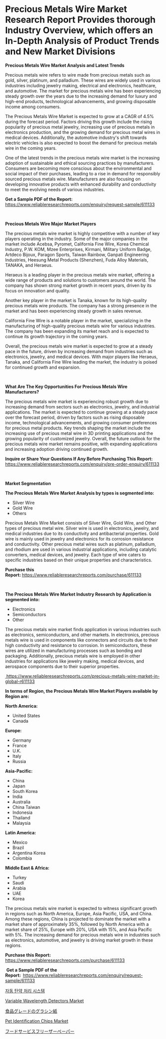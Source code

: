 <p><h1>Precious Metals Wire Market Research Report Provides thorough Industry Overview, which offers an In-Depth Analysis of Product Trends and New Market Divisions</h1></p><p><strong>Precious Metals Wire Market Analysis and Latest Trends</strong></p>
<p><p>Precious metals wire refers to wire made from precious metals such as gold, silver, platinum, and palladium. These wires are widely used in various industries including jewelry making, electrical and electronics, healthcare, and automotive. The market for precious metals wire has been experiencing steady growth over the years due to the increasing demand for luxury and high-end products, technological advancements, and growing disposable income among consumers.</p><p>The Precious Metals Wire Market is expected to grow at a CAGR of 4.5% during the forecast period. Factors driving this growth include the rising popularity of precious metal jewelry, increasing use of precious metals in electronics production, and the growing demand for precious metal wires in medical devices. Additionally, the automotive industry's shift towards electric vehicles is also expected to boost the demand for precious metals wire in the coming years.</p><p>One of the latest trends in the precious metals wire market is the increasing adoption of sustainable and ethical sourcing practices by manufacturers. Consumers are becoming more conscious about the environmental and social impact of their purchases, leading to a rise in demand for responsibly sourced precious metals wire. Manufacturers are also focusing on developing innovative products with enhanced durability and conductivity to meet the evolving needs of various industries.</p></p>
<p><strong>Get a Sample PDF of the Report:&nbsp;</strong> <a href="https://www.reliableresearchreports.com/enquiry/request-sample/611133">https://www.reliableresearchreports.com/enquiry/request-sample/611133</a></p>
<p>&nbsp;</p>
<p><strong>Precious Metals Wire Major Market Players</strong></p>
<p><p>The precious metals wire market is highly competitive with a number of key players operating in the industry. Some of the major companies in the market include Acebsa, Pyromet, California Fine Wire, Korea Chemical Industry, P.W. KOM, Mzee Enterprises, Kirmani, Military Uniform Badge, Artdeco Bijoux, Paragon Sports, Taiwan Rainbow, Ganpati Engineering Industries, Heesung Metal Products (Shenzhen), Fuda Alloy Materials, TANAKA, and Heraeus.</p><p>Heraeus is a leading player in the precious metals wire market, offering a wide range of products and solutions to customers around the world. The company has shown strong market growth in recent years, driven by its focus on innovation and quality.</p><p>Another key player in the market is Tanaka, known for its high-quality precious metals wire products. The company has a strong presence in the market and has been experiencing steady growth in sales revenue.</p><p>California Fine Wire is a notable player in the market, specializing in the manufacturing of high-quality precious metals wire for various industries. The company has been expanding its market reach and is expected to continue its growth trajectory in the coming years.</p><p>Overall, the precious metals wire market is expected to grow at a steady pace in the future, driven by increasing demand from industries such as electronics, jewelry, and medical devices. With major players like Heraeus, Tanaka, and California Fine Wire leading the market, the industry is poised for continued growth and expansion.</p></p>
<p>&nbsp;</p>
<p><strong>What Are The Key Opportunities For Precious Metals Wire Manufacturers?</strong></p>
<p><p>The precious metals wire market is experiencing robust growth due to increasing demand from sectors such as electronics, jewelry, and industrial applications. The market is expected to continue growing at a steady pace over the forecast period, driven by factors such as rising disposable income, technological advancements, and growing consumer preferences for precious metal products. Key trends shaping the market include the increasing use of precious metal wire in 3D printing applications and the growing popularity of customized jewelry. Overall, the future outlook for the precious metals wire market remains positive, with expanding applications and increasing adoption driving continued growth.</p></p>
<p><strong>Inquire or Share Your Questions If Any Before Purchasing This Report:</strong> <a href="https://www.reliableresearchreports.com/enquiry/pre-order-enquiry/611133">https://www.reliableresearchreports.com/enquiry/pre-order-enquiry/611133</a></p>
<p>&nbsp;</p>
<p><strong>Market Segmentation</strong></p>
<p><strong>The Precious Metals Wire Market Analysis by types is segmented into:</strong></p>
<p><ul><li>Silver Wire</li><li>Gold Wire</li><li>Others</li></ul></p>
<p><p>Precious Metals Wire Market consists of Silver Wire, Gold Wire, and Other types of precious metal wire. Silver wire is used in electronics, jewelry, and medical industries due to its conductivity and antibacterial properties. Gold wire is mainly used in jewelry and electronics for its corrosion resistance and conductivity. Other precious metal wires such as platinum, palladium, and rhodium are used in various industrial applications, including catalytic converters, medical devices, and jewelry. Each type of wire caters to specific industries based on their unique properties and characteristics.</p></p>
<p><strong>Purchase this Report:&nbsp;</strong><a href="https://www.reliableresearchreports.com/purchase/611133">https://www.reliableresearchreports.com/purchase/611133</a></p>
<p>&nbsp;</p>
<p><strong>The Precious Metals Wire Market Industry Research by Application is segmented into:</strong></p>
<p><ul><li>Electronics</li><li>Semiconductors</li><li>Other</li></ul></p>
<p><p>The precious metals wire market finds application in various industries such as electronics, semiconductors, and other markets. In electronics, precious metals wire is used in components like connectors and circuits due to their high conductivity and resistance to corrosion. In semiconductors, these wires are utilized in manufacturing processes such as bonding and packaging. Additionally, precious metals wire is employed in other industries for applications like jewelry making, medical devices, and aerospace components due to their superior properties.</p></p>
<p><a href="https://www.reliableresearchreports.com/precious-metals-wire-market-in-global-r611133">&nbsp;https://www.reliableresearchreports.com/precious-metals-wire-market-in-global-r611133</a></p>
<p><strong>In terms of Region, the Precious Metals Wire Market Players available by Region are:</strong></p>
<p>
    <p> <strong> North America: </strong>
        <ul>
            <li>United States</li>
            <li>Canada</li>
        </ul>
        </p> 
    <p> <strong> Europe: </strong>
        <ul>
            <li>Germany</li>
            <li>France</li>
            <li>U.K.</li>
            <li>Italy</li>
            <li>Russia</li>
        </ul>
        </p> 
    <p> <strong> Asia-Pacific: </strong>
        <ul>
            <li>China</li>
            <li>Japan</li>
            <li>South Korea</li>
            <li>India</li>
            <li>Australia</li>
            <li>China Taiwan</li>
            <li>Indonesia</li>
            <li>Thailand</li>
            <li>Malaysia</li>
        </ul>
        </p> 
    <p> <strong> Latin America: </strong>
        <ul>
            <li>Mexico</li>
            <li>Brazil</li>
            <li>Argentina Korea</li>
            <li>Colombia</li>
        </ul>
        </p> 
    <p> <strong> Middle East & Africa: </strong>
        <ul>
            <li>Turkey</li>
            <li>Saudi</li>
            <li>Arabia</li>
            <li>UAE</li>
            <li>Korea</li>
        </ul>
    </p>
    </p>
<p><p>The precious metals wire market is expected to witness significant growth in regions such as North America, Europe, Asia Pacific, USA, and China. Among these regions, China is projected to dominate the market with a market share of approximately 35%, followed by North America with a market share of 25%, Europe with 20%, USA with 15%, and Asia Pacific with 5%. The increasing demand for precious metals wire in industries such as electronics, automotive, and jewelry is driving market growth in these regions.</p></p>
<p><strong>Purchase this Report: </strong><a href="https://www.reliableresearchreports.com/purchase/611133">https://www.reliableresearchreports.com/purchase/611133</a></p>
<p>&nbsp;<strong>Get a Sample PDF of the Report:&nbsp;&nbsp;</strong><a href="https://www.reliableresearchreports.com/enquiry/request-sample/611133">https://www.reliableresearchreports.com/enquiry/request-sample/611133</a></p>
<p><strong></strong></p>
<p><p><a href="https://github.com/nicholasellison0076890/Market-Research-Report-List-1/blob/main/534274789112.md">자동 탄약 처리 시스템</a></p><p><a href="https://github.com/Sherrillcrooksxa8i18ucf2m/Market-Research-Report-List-2/blob/main/variable-wavelength-detectors-market.md">Variable Wavelength Detectors Market</a></p><p><a href="https://github.com/EthanMorar2011/Market-Research-Report-List-1/blob/main/177622897556.md">食品グレードのグラシン紙</a></p><p><a href="https://issuu.com/reportprime-2/docs/pet-identification-chips-market-size-2030.pptx">Pet Identification Chips Market</a></p><p><a href="https://github.com/dzy793153605/Market-Research-Report-List-2/blob/main/104657597555.md">フードサービスフリーザーペーパー</a></p></p>